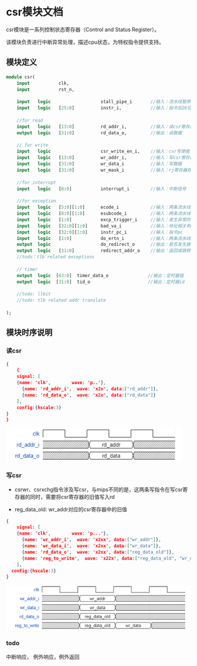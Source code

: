 # csr模块文档

csr模块是一系列控制状态寄存器（Control and Status Register）。

该模块负责进行中断异常处理，描述cpu状态，为特权指令提供支持。

## 模块定义

```systemverilog
module csr(
    input           clk,
    input           rst_n,
    
    input   logic                   stall_pipe_i       //输入：流水线暂停
    input   logic   [25:0]          instr_i,           //输入：指令后26位

    //for read
    input   logic   [13:0]          rd_addr_i,         //输入：读csr寄存器编号
    output  logic   [31:0]          rd_data_o,         //输出：读数据
    
    // for write
    input   logic                   csr_write_en_i,    //输入：csr写使能
    input   logic   [13:0]          wr_addr_i,         //输入：写csr寄存器编号
    input   logic   [31:0]          wr_data_i          //输入：写数据
    input   logic   [31:0]          wr_mask_i          //输入：rj寄存器存放的写掩码

    //for interrupt
    input   logic   [8:0]           interrupt_i        //输入：中断信号

    //for exception
    input   logic   [5:0][1:0]      ecode_i            //输入：两条流水线的例外一级码
    input   logic   [8:0][1:0]      esubcode_i         //输入：两条流水线的例外二级码
    input   logic   [1:0]           excp_trigger_i     //输入：发生异常的流水级
    input   logic   [32:0][1:0]     bad_va_i           //输入：地址相关例外出错的虚地址
    input   logic   [32:0][1:0]     instr_pc_i         //输入：指令pc
    input   logic   [1:0]           do_ertn_i          //输入：两条流水线的例外返回
    output  logic                   do_redirect_o      //输出：是否发生跳转
    output  logic   [31:0]          redirect_addr_o    //输出：返回或跳转的地址
    //todo：tlb related exceptions

    // timer
    output  logic  [63:0]  timer_data_o               //输出：定时器值
    output  logic  [31:0]  tid_o                      //输出：定时器id

    //todo: llbit
    //todo: tlb related addr translate

);
```

## 模块时序说明

### 读csr

```json
{
    {
    signal: [
    {name: 'clk',        wave: 'p..'},
      {name: 'rd_addr_i',  wave: 'x2x', data:["rd_addr"]},
      {name: 'rd_data_o',  wave: 'x2x', data:["rd_data"]}
    ],
    config:{hscale:3}
}
}
```
![read_csr](../pic/read_csr.png)

### 写csr

* csrwr、csrxchg指令涉及写csr，与mips不同的是，这两条写指令在写csr寄存器的同时，需要将csr寄存器的旧值写入rd

* reg_data_old: wr_addr对应的csr寄存器中的旧值

```json
{
    signal: [
    {name: 'clk',        wave: 'p...'},
      {name: 'wr_addr_i',  wave: 'x2xx', data:["wr_addr"]},
      {name: 'wr_data_i',  wave: 'x2xx', data:["wr_data"]},
      {name: 'rd_data_o',  wave: 'x2xx', data:["reg_data_old"]},
      {name: 'reg_to_write',  wave: 'x22x', data:["reg_data_old", "wr_data"]},
    ],
  config:{hscale:3}
}
```

![write_csr](../pic/write_csr.png)

### todo
中断响应， 例外响应，例外返回
